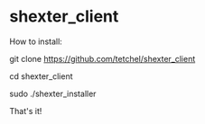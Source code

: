 # shexter_client

How to install:

git clone https://github.com/tetchel/shexter_client

cd shexter_client

sudo ./shexter_installer

That's it!
